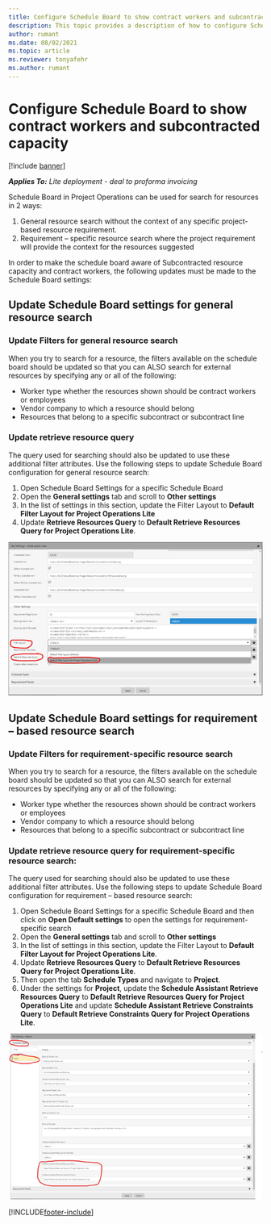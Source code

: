 ```yaml
---
title: Configure Schedule Board to show contract workers and subcontracted capacity 
description: This topic provides a description of how to configure Schedule Board in Project Operations to show subcontracted resource capacity when staffing project resource requirements.
author: rumant
ms.date: 08/02/2021
ms.topic: article
ms.reviewer: tonyafehr 
ms.author: rumant
---
```


# Configure Schedule Board to show contract workers and subcontracted capacity 

[!include [banner](../../includes/dataverse-preview.md)]

_**Applies To:** Lite deployment - deal to proforma invoicing_

Schedule Board in Project Operations can be used for search for resources in 2 ways:

1. General resource search without the context of any specific project-based resource requirement.
2. Requirement – specific resource search where the project requirement will provide the context for the resources suggested

In order to make the schedule board aware of Subcontracted resource capacity and contract workers, the following updates must be made to the Schedule Board settings:

## Update Schedule Board settings for general resource search
### Update Filters for general resource search
When you try to search for a resource, the filters available on the schedule board should be updated so that you can ALSO search for external resources by specifying any or all of the following:
  - Worker type whether the resources shown should be contract workers or employees
  - Vendor company to which a resource should belong
  - Resources that belong to a specific subcontract or subcontract line
    
### Update retrieve resource query
The query used for searching should also be updated to use these additional filter attributes. Use the following steps to update Schedule Board configuration for general resource search:  
1. Open Schedule Board Settings for a specific Schedule Board
2. Open the **General settings** tab and scroll to **Other settings**
3. In the list of settings in this section, update the Filter Layout to **Default Filter Layout for Project Operations Lite**
4. Update **Retrieve Resources Query** to **Default Retrieve Resources Query for Project Operations Lite**.

![Update Schedule Board settings for general resource search](../media/BoardSettings.png)  


## Update Schedule Board settings for requirement – based resource search
### Update Filters for requirement-specific resource search 
When you try to search for a resource, the filters available on the schedule board should be updated so that you can ALSO search for external resources by specifying any or all of the following:
 - Worker type whether the resources shown should be contract workers or employees
 - Vendor company to which a resource should belong
 - Resources that belong to a specific subcontract or subcontract line

### Update retrieve resource query for requirement-specific resource search: 
The query used for searching should also be updated to use these additional filter attributes. Use the following steps to update Schedule Board configuration for requirement – based resource search:

1. Open Schedule Board Settings for a specific Schedule Board and then click on **Open Default settings** to open the settings for requirement-specific search
2. Open the **General settings** tab and scroll to **Other settings**
3. In the list of settings in this section, update the Filter Layout to **Default Filter Layout for Project Operations Lite**.
4. Update **Retrieve Resources Query** to **Default Retrieve Resources Query for Project Operations Lite**.
5. Then open the tab **Schedule Types** and navigate to **Project**.
6. Under the settings for **Project**, update the **Schedule Assistant Retrieve Resources Query** to **Default Retrieve Resources Query for Project Operations Lite** and update **Schedule Assistant Retrieve Constraints Query** to **Default Retrieve Constraints Query for Project Operations Lite**.

![Update Schedule Board settings for requirement – based resource search](../media/SASettings.png)  


[!INCLUDE[footer-include](../../includes/footer-banner.md)]

